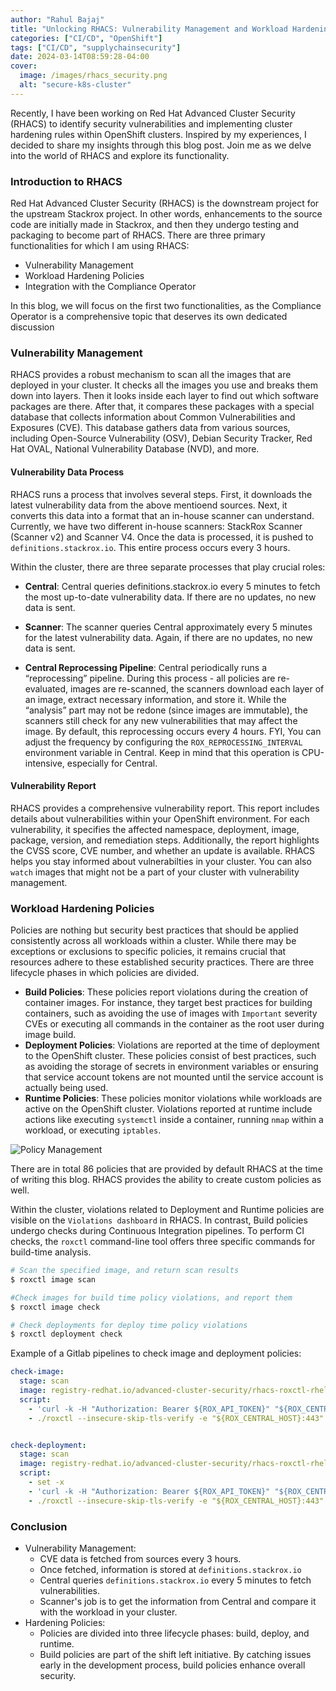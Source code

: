 ```yaml
---
author: "Rahul Bajaj"
title: "Unlocking RHACS: Vulnerability Management and Workload Hardening Policies"
categories: ["CI/CD", "OpenShift"]
tags: ["CI/CD", "supplychainsecurity"]
date: 2024-03-14T08:59:28-04:00
cover:
  image: /images/rhacs_security.png
  alt: "secure-k8s-cluster"
---
```


Recently, I have been working on Red Hat Advanced Cluster Security (RHACS) to identify security vulnerabilities and implementing cluster hardening rules within OpenShift clusters. Inspired by my experiences, I decided to share my insights through this blog post. Join me as we delve into the world of RHACS and explore its functionality.

### Introduction to RHACS

Red Hat Advanced Cluster Security (RHACS) is the downstream project for the upstream Stackrox project. In other words, enhancements to the source code are initially made in Stackrox, and then they undergo testing and packaging to become part of RHACS. There are three primary functionalities for which I am using RHACS:

  - Vulnerability Management
  - Workload Hardening Policies
  - Integration with the Compliance Operator

In this blog, we will focus on the first two functionalities, as the Compliance Operator is a comprehensive topic that deserves its own dedicated discussion

### Vulnerability Management

RHACS provides a robust mechanism to scan all the images that are deployed in your cluster.  It checks all the images you use and breaks them down into layers. Then it looks inside each layer to find out which software packages are there. After that, it compares these packages with a special database that collects information about Common Vulnerabilities and Exposures (CVE). This database gathers data from various sources, including Open-Source Vulnerability (OSV), Debian Security Tracker, Red Hat OVAL, National Vulnerability Database (NVD), and more.

#### Vulnerability Data Process

RHACS runs a process that involves several steps. First, it downloads the latest vulnerability data from the above mentioend sources. Next, it converts this data into a format that an in-house scanner can understand. Currently, we have two different in-house scanners: StackRox Scanner (Scanner v2) and Scanner V4. Once the data is processed, it is pushed to `definitions.stackrox.io`. This entire process occurs every 3 hours.

Within the cluster, there are three separate processes that play crucial roles:

- **Central**: Central queries definitions.stackrox.io every 5 minutes to fetch the most up-to-date vulnerability data. If there are no updates, no new data is sent.

- **Scanner**: The scanner queries Central approximately every 5 minutes for the latest vulnerability data. Again, if there are no updates, no new data is sent.

- **Central Reprocessing Pipeline**: Central periodically runs a “reprocessing” pipeline. During this process - all policies are re-evaluated, images are re-scanned, the scanners download each layer of an image, extract necessary information, and store it. While the “analysis” part may not be redone (since images are immutable), the scanners still check for any new vulnerabilities that may affect the image. By default, this reprocessing occurs every 4 hours. FYI, You can adjust the frequency by configuring the `ROX_REPROCESSING_INTERVAL` environment variable in Central. Keep in mind that this operation is CPU-intensive, especially for Central.

#### Vulnerability Report

RHACS provides a comprehensive vulnerability report. This report includes details about vulnerabilities within your OpenShift environment. For each vulnerability, it specifies the affected namespace, deployment, image, package, version, and remediation steps. Additionally, the report highlights the CVSS score, CVE number, and whether an update is available. RHACS helps you stay informed about vulnerabilties in your cluster. You can also `watch` images that might not be a part of your cluster with vulnerability management.

### Workload Hardening Policies

Policies are nothing but security best practices that should be applied consistently across all workloads within a cluster. While there may be exceptions or exclusions to specific policies, it remains crucial that resources adhere to these established security practices. There are three lifecycle phases in which policies are divided.

- **Build Policies**: These policies report violations during the creation of container images. For instance, they target best practices for building containers, such as avoiding the use of images with `Important` severity CVEs or executing all commands in the container as the root user during image build.
- **Deployment Policies**: Violations are reported at the time of deployment to the OpenShift cluster. These policies consist of best practices, such as avoiding the storage of secrets in environment variables or ensuring that service account tokens are not mounted until the service account is actually being used.
- **Runtime Policies**: These policies monitor violations while workloads are active on the OpenShift cluster. Violations reported at runtime include actions like executing `systemctl` inside a container, running `nmap` within a workload, or executing `iptables`.

![Policy Management](/images/rhacs-policies.png "Policy Management in RHACS")

There are in total 86 policies that are provided by default RHACS at the time of writing this blog. RHACS provides the ability to create custom policies as well.

Within the cluster, violations related to Deployment and Runtime policies are visible on the `Violations dashboard` in RHACS. In contrast, Build policies undergo checks during Continuous Integration pipelines. To perform CI checks, the `roxctl` command-line tool offers three specific commands for build-time analysis.


```bash
# Scan the specified image, and return scan results
$ roxctl image scan 

#Check images for build time policy violations, and report them
$ roxctl image check

# Check deployments for deploy time policy violations
$ roxctl deployment check 
```

Example of a Gitlab pipelines to check image and deployment policies:
```yaml
check-image: 
  stage: scan
  image: registry-redhat.io/advanced-cluster-security/rhacs-roxctl-rhel8:3.69.0
  script:
    - 'curl -k -H "Authorization: Bearer ${ROX_API_TOKEN}" "${ROX_CENTRAL_HOST}":443/api/cli/download/roxctl-linux -o roxctl && chmod +x ./roxctl'
    - ./roxctl --insecure-skip-tls-verify -e "${ROX_CENTRAL_HOST}:443" image check --image=<image-location>


check-deployment: 
  stage: scan
  image: registry-redhat.io/advanced-cluster-security/rhacs-roxctl-rhel8:3.69.0
  script:
    - set -x
    - 'curl -k -H "Authorization: Bearer ${ROX_API_TOKEN}" "${ROX_CENTRAL_HOST}":443/api/cli/download/roxctl-linux -o roxctl && chmod +x ./roxctl'
    - ./roxctl --insecure-skip-tls-verify -e "${ROX_CENTRAL_HOST}:443" deployment check --file=<deployment-location>
```

### Conclusion

- Vulnerability Management:
    - CVE data is fetched from sources every 3 hours.
    - Once fetched, information is stored at `definitions.stackrox.io`
    - Central queries `definitions.stackrox.io` every 5 minutes to fetch vulnerabilities.
    - Scanner's job is to get the information from Central and compare it with the
    workload in your cluster.
- Hardening Policies:
    - Policies are divided into three lifecycle phases: build, deploy, and runtime.
    - Build policies are part of the shift left initiative. By catching issues early in the development process, build policies enhance overall security.
